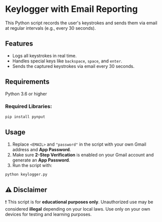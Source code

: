 # Keylogger with Email Reporting

This Python script records the user's keystrokes and sends them via email at regular intervals (e.g., every 30 seconds).

## Features

- Logs all keystrokes in real time.
- Handles special keys like `backspace`, `space`, and `enter`.
- Sends the captured keystrokes via email every 30 seconds.

## Requirements

Python 3.6 or higher

### Required Libraries:
 
```bash
pip install pynput
```

## Usage

1. Replace `<EMAIL>` and `"password"` in the script with your own Gmail address and **App Password**.
2. Make sure **2-Step Verification** is enabled on your Gmail account and generate an **App Password**.
3. Run the script with:

```bash
python keylogger.py
```

## ⚠️ Disclaimer

❗ This script is for **educational purposes only**. Unauthorized use may be considered **illegal** depending on your local laws. Use only on your own devices for testing and learning purposes.
